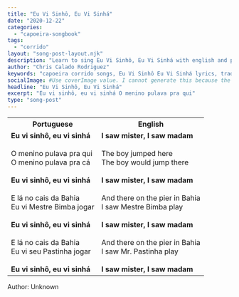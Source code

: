 ```yaml
---
title: "Eu Vi Sinhô, Eu Vi Sinhá"
date: "2020-12-22"
categories:
  - "capoeira-songbook"
tags:
  - "corrido"
layout: "song-post-layout.njk"
description: "Learn to sing Eu Vi Sinhô, Eu Vi Sinhá with english and portuguese translations along with a video to help you learn."
author: "Chris Calado Rodriguez"
keywords: "capoeira corrido songs, Eu Vi Sinhô Eu Vi Sinhá lyrics, traditional capoeira music, capoeira roda songs meaning, capoeira songbook corrido, capoeira music history, learning capoeira songs, capoeira call and response"
socialImage: #Use coverImage value. I cannot generate this because the coverImage field is not defined
headline: "Eu Vi Sinhô, Eu Vi Sinhá"
excerpt: "Eu vi sinhô, eu vi sinhá O menino pulava pra qui"
type: "song-post"
---
```


<table class="capoeira-table">
    <tr class="header-row">
        <th>Portuguese</th>
        <th>English</th>
    </tr>
    <tr>
        <td><strong>Eu vi sinhô, eu vi sinhá</strong><br><br>O menino pulava pra qui<br>O menino pulava pra cá<br><br><strong>Eu vi sinhô, eu vi sinhá</strong><br><br>E lá no cais da Bahia<br>Eu vi Mestre Bimba jogar<br><br><strong>Eu vi sinhô, eu vi sinhá</strong><br><br>E lá no cais da Bahia<br>Eu vi seu Pastinha jogar<br><br><strong>Eu vi sinhô, eu vi sinhá</strong></td>
        <td><strong>I saw mister, I saw madam</strong><br><br>The boy jumped here<br>The boy would jump there<br><br><strong>I saw mister, I saw madam</strong><br><br>And there on the pier in Bahia<br>I saw Mestre Bimba play<br><br><strong>I saw mister, I saw madam</strong><br><br>And there on the pier in Bahia<br>I saw Mr. Pastinha play<br><br><strong>I saw mister, I saw madam</strong></td>
    </tr>
</table>
<figcaption>
    Author: Unknown
</figcaption>